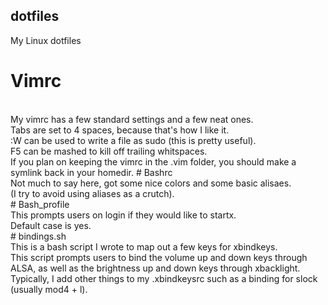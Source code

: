 ## dotfiles
My Linux dotfiles
<br>
# Vimrc
<br>
My vimrc has a few standard settings and a few neat ones.  
<br>
Tabs are set to 4 spaces, because that's how I like it.
<br>
:W can be used to write a file as sudo (this is pretty useful).
<br>
F5 can be mashed to kill off trailing whitspaces.
<br>
If you plan on keeping the vimrc in the .vim folder, you should make a symlink back in your homedir.
# Bashrc
<br>
Not much to say here, got some nice colors and some basic alisaes.
<br>
(I try to avoid using aliases as a crutch).
<br>
# Bash_profile
<br>
This prompts users on login if they would like to startx.
<br>
Default case is yes.
<br>
# bindings.sh
<br>
This is a bash script I wrote to map out a few keys for xbindkeys.
<br>
This script prompts users to bind the volume up and down keys through ALSA, as well as the brightness up and down keys through xbacklight.
<br>
Typically, I add other things to my .xbindkeysrc such as a binding for slock (usually mod4 + l).


